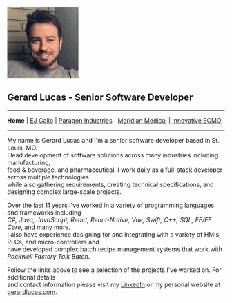 ![Gerard](self.jfif)
## **Gerard Lucas** - Senior Software Developer
---
**Home** | [EJ Gallo](GALLO.md) |
[Paragon Industries](PARAGON.md) |
[Meridian Medical](MERIDIAN.md) |
[Innovative ECMO](ECMO.md)  

---

My name is Gerard Lucas and I'm a senior software developer based in St. Louis, MO.  
I lead development of software solutions across many industries including manufacturing,  
food & beverage, and pharmaceutical. I work daily as a full-stack developer across multiple technologies  
while also gathering requirements, creating technical specifications, and designing complex large-scale projects.  

Over the last 11 years I've worked in a variety of programming languages and frameworks including  
*C#, Java, JavaScript, React, React-Native, Vue, Swift, C++, SQL, EF/EF Core*, and many more.  
I also have experience designing for and integrating with a variety of HMIs, PLCs, and micro-controllers and  
have developed complex batch recipe management systems that work with *Rockwell Factory Talk Batch*. 

Follow the links above to see a selection of the projects I've worked on. For additional details    
and contact information please visit my [LinkedIn](https://www.linkedin.com/in/gerard-lucas-981267a0/) or my personal website at [gerardlucas.com](https://gerardlucas.com).  




